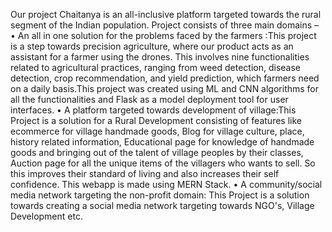 Our project Chaitanya is an all-inclusive platform targeted towards the rural segment of the Indian population. Project consists of three main domains –
• An all in one solution for the problems faced by the farmers :This project is a step towards precision agriculture, where our product acts as an assistant for a farmer using the drones. This involves nine functionalities related to agricultural practices, ranging from weed detection, disease detection, crop recommendation, and yield prediction, which farmers need on a daily basis.This project was created using ML and CNN algorithms for all the functionalities and Flask as a model deployment tool for user interfaces.
• A platform targeted towards development of village:This Project is a solution for a Rural Development consisting of features like ecommerce for village handmade goods, Blog for village culture, place, history related information, Educational page for knowledge of handmade goods and bringing out of the talent of village peoples by their classes, Auction page for all the unique items of the villagers who wants to sell. So this improves their standard of living and also increases their self confidence. This webapp is made using MERN Stack.
• A community/social media network targeting the non-profit domain: This Project is a solution towards creating a social media network targeting towards NGO's, Village Development etc.
